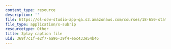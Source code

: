 ```yaml
---
content_type: resource
description: ''
file: https://ol-ocw-studio-app-qa.s3.amazonaws.com/courses/18-650-statistics-for-applications-fall-2016/369f7c1fe2f7aa9639f4e6c433e54b46_0Va2dOLqUfM.srt
file_type: application/x-subrip
resourcetype: Other
title: 3play caption file
uid: 369f7c1f-e2f7-aa96-39f4-e6c433e54b46
---
```

